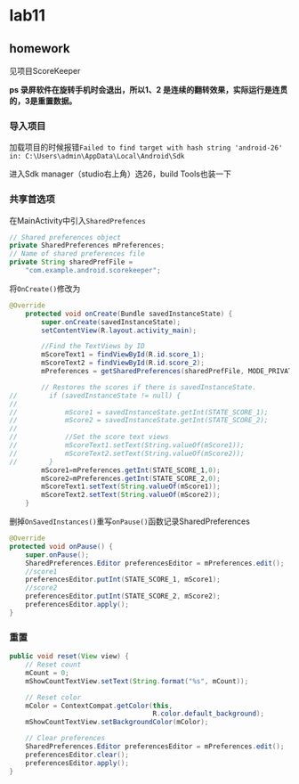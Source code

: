 # lab11

## homework

见项目ScoreKeeper

**ps 录屏软件在旋转手机时会退出，所以1、2 是连续的翻转效果，实际运行是连贯的，3是重置数据。**

### 导入项目

加载项目的时候报错`Failed to find target with hash string 'android-26' in: C:\Users\admin\AppData\Local\Android\Sdk`

进入Sdk manager（studio右上角）选26，build Tools也装一下

### 共享首选项

在MainActivity中引入`SharedPrefences`

```java
// Shared preferences object
private SharedPreferences mPreferences;
// Name of shared preferences file
private String sharedPrefFile =
    "com.example.android.scorekeeper";
```

将`OnCreate()`修改为

```java
@Override
    protected void onCreate(Bundle savedInstanceState) {
        super.onCreate(savedInstanceState);
        setContentView(R.layout.activity_main);

        //Find the TextViews by ID
        mScoreText1 = findViewById(R.id.score_1);
        mScoreText2 = findViewById(R.id.score_2);
        mPreferences = getSharedPreferences(sharedPrefFile, MODE_PRIVATE);

        // Restores the scores if there is savedInstanceState.
//        if (savedInstanceState != null) {
//
//            mScore1 = savedInstanceState.getInt(STATE_SCORE_1);
//            mScore2 = savedInstanceState.getInt(STATE_SCORE_2);
//
//            //Set the score text views
//            mScoreText1.setText(String.valueOf(mScore1));
//            mScoreText2.setText(String.valueOf(mScore2));
//        }
        mScore1=mPreferences.getInt(STATE_SCORE_1,0);
        mScore2=mPreferences.getInt(STATE_SCORE_2,0);
        mScoreText1.setText(String.valueOf(mScore1));
        mScoreText2.setText(String.valueOf(mScore2));
    }
```

删掉`OnSavedInstances()`重写`onPause()`函数记录SharedPreferences

```java
@Override
protected void onPause() {
    super.onPause();
    SharedPreferences.Editor preferencesEditor = mPreferences.edit();
    //score1
    preferencesEditor.putInt(STATE_SCORE_1, mScore1);
    //score2
    preferencesEditor.putInt(STATE_SCORE_2, mScore2);
    preferencesEditor.apply();
}
```

### 重置

```java
public void reset(View view) {
    // Reset count
    mCount = 0;
    mShowCountTextView.setText(String.format("%s", mCount));

    // Reset color
    mColor = ContextCompat.getColor(this,
                                    R.color.default_background);
    mShowCountTextView.setBackgroundColor(mColor);

    // Clear preferences
    SharedPreferences.Editor preferencesEditor = mPreferences.edit();
    preferencesEditor.clear();
    preferencesEditor.apply();
}
```


